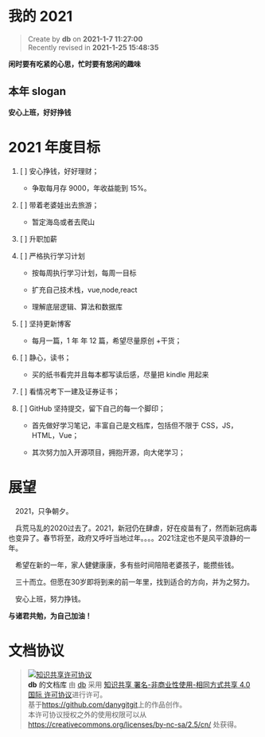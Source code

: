 # 我的 2021

> Create by **db** on **2021-1-7 11:27:00**  
> Recently revised in **2021-1-25 15:48:35**

**闲时要有吃紧的心思，忙时要有悠闲的趣味**

## 本年 slogan

**安心上班，好好挣钱**

# 2021 年度目标

1. [ ] 安心挣钱，好好理财；

   - 争取每月存 9000，年收益能到 15%。

2. [ ] 带着老婆娃出去旅游；

   - 暂定海岛或者去爬山

3. [ ] 升职加薪

4. [ ] 严格执行学习计划

   - 按每周执行学习计划，每周一目标

   - 扩充自己技术栈，vue,node,react

   - 理解底层逻辑、算法和数据库

5. [ ] 坚持更新博客

   - 每月一篇，1 年 年 12 篇，希望尽量原创 +干货；

6. [ ] 静心，读书；

   - 买的纸书看完并且每本都写读后感，尽量把 kindle 用起来

7. [ ] 看情况考下一建及证券证书；

8. [ ] GitHub 坚持提交，留下自己的每一个脚印；

   - 首先做好学习笔记，丰富自己是文档库，包括但不限于 CSS，JS，HTML，Vue；

   - 其次努力加入开源项目，拥抱开源，向大佬学习；

# 展望

&emsp;2021，只争朝夕。

&emsp;兵荒马乱的2020过去了。2021，新冠仍在肆虐，好在疫苗有了，然而新冠病毒也变异了。春节将至，政府又呼吁当地过年。。。。2021注定也不是风平浪静的一年。

&emsp;希望在新的一年，家人健健康康，多有些时间陪陪老婆孩子，能攒些钱。

&emsp;三十而立。但愿在30岁即将到来的前一年里，找到适合的方向，并为之努力。

&emsp;安心上班，努力挣钱。

**与诸君共勉，为自己加油！**

# 文档协议

> <a rel="license" href="http://creativecommons.org/licenses/by-nc-sa/4.0/"><img alt="知识共享许可协议" style="border-width:0" src="https://i.creativecommons.org/l/by-nc-sa/4.0/88x31.png" /></a><br /><a xmlns:dct="http://purl.org/dc/terms/" property="dct:title">**db** 的文档库</a> 由 <a xmlns:cc="http://creativecommons.org/ns#" href="db" property="cc:attributionName" rel="cc:attributionURL">db</a> 采用 <a rel="license" href="http://creativecommons.org/licenses/by-nc-sa/4.0/">知识共享 署名-非商业性使用-相同方式共享 4.0 国际 许可协议</a>进行许可。<br />基于<a xmlns:dct="http://purl.org/dc/terms/" href="https://github.com/danygitgit" rel="dct:source">https://github.com/danygitgit</a>上的作品创作。<br />本许可协议授权之外的使用权限可以从 <a xmlns:cc="http://creativecommons.org/ns#" href="https://creativecommons.org/licenses/by-nc-sa/2.5/cn/" rel="cc:morePermissions">https://creativecommons.org/licenses/by-nc-sa/2.5/cn/</a> 处获得。
